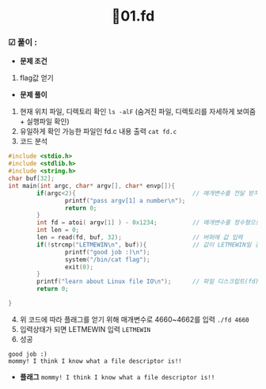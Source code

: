 <h1 align="center">🍬01.fd</h1>

### ☑ 풀이 : 

- **문제 조건**
1. flag값 얻기
- **문제 풀이**
1. 현재 위치 파일, 디렉토리 확인
  ```ls -alF``` (숨겨진 파일, 디렉토리를 자세하게 보여줌 + 실행파일 확인)
2. 유일하게 확인 가능한 파일인 fd.c 내용 출력
  ```cat fd.c```
3. 코드 분석
```C
#include <stdio.h>
#include <stdlib.h>
#include <string.h>
char buf[32];
int main(int argc, char* argv[], char* envp[]){
        if(argc<2){                                 // 매개변수를 전달 받지 않았으면 다음을 출력
                printf("pass argv[1] a number\n");
                return 0;
        }
        int fd = atoi( argv[1] ) - 0x1234;          // 매개변수를 정수형으로 바꾸고 16진수로 1234 즉, 10진수로 4660만큼을 뺌
        int len = 0;
        len = read(fd, buf, 32);                    // 버퍼에 값 입력
        if(!strcmp("LETMEWIN\n", buf)){             // 값이 LETMEWIN일 경우 flag 출력
                printf("good job :)\n");
                system("/bin/cat flag");
                exit(0);
        }
        printf("learn about Linux file IO\n");      // 파일 디스크립트(fd)의 값이 0~2가 아니면 출력
        return 0;

}
```
4. 위 코드에 따라 플래그를 얻기 위해 매개변수로 4660~4662를 입력
  ```./fd 4660```
5. 입력상태가 되면 LETMEWIN 입력
  ```LETMEWIN```
6. 성공
```
good job :)
mommy! I think I know what a file descriptor is!!
```
- **플래그**
```mommy! I think I know what a file descriptor is!!```

